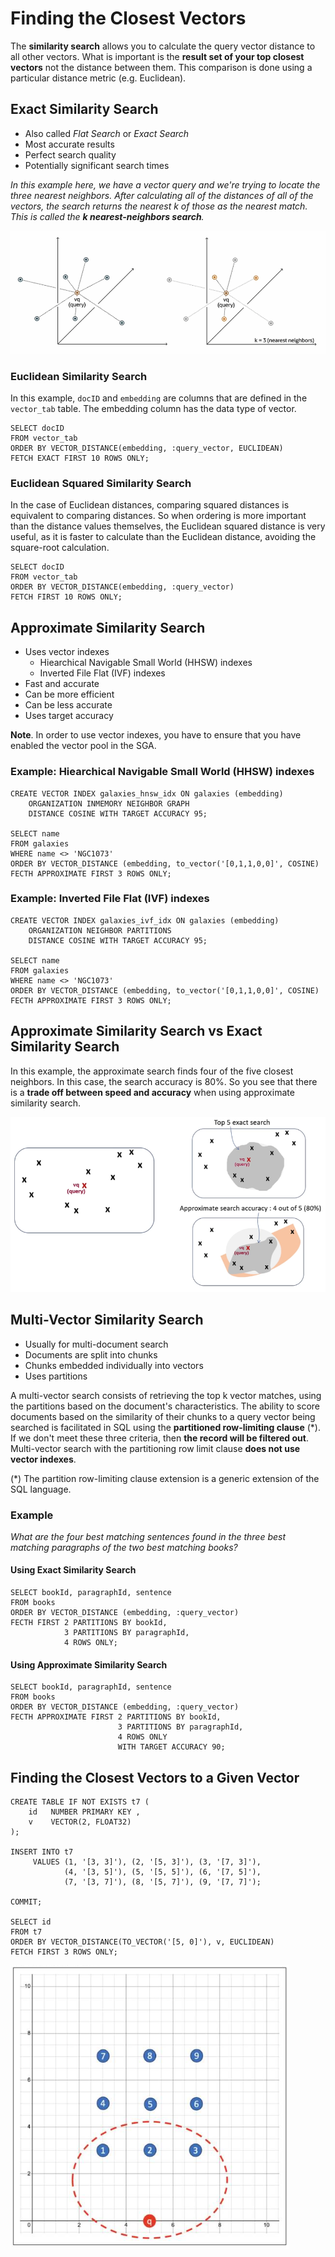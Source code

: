 # Finding the Closest Vectors

The **similarity search** allows you to calculate the query vector distance to all other vectors.  What is important is the **result set of your top closest vectors** not the distance between them. This comparison is done using a particular distance metric (e.g. Euclidean).

## Exact Similarity Search

- Also called *Flat Search* or *Exact Search*
- Most accurate results
- Perfect search quality
- Potentially significant search times

*In this example here, we have a vector query and we're trying to locate the three nearest neighbors. After calculating all of the distances of all of the vectors, the search returns the nearest k of those as the nearest match. This is called the **k nearest-neighbors search**.*

![Exact Similarity Search](../imgs/exact_similarity_search.png)

### Euclidean Similarity Search

In this example, ```docID``` and ```embedding``` are columns that are defined in the ```vector_tab``` table. The embedding column has the data type of vector.

```
SELECT docID
FROM vector_tab
ORDER BY VECTOR_DISTANCE(embedding, :query_vector, EUCLIDEAN)
FETCH EXACT FIRST 10 ROWS ONLY;
```

### Euclidean Squared Similarity Search

In the case of Euclidean distances, comparing squared distances is equivalent to comparing distances. So when ordering is more important than the distance values themselves, the Euclidean squared distance is very useful, as it is faster to calculate than the Euclidean distance, avoiding the square-root calculation.

```
SELECT docID
FROM vector_tab
ORDER BY VECTOR_DISTANCE(embedding, :query_vector)
FETCH FIRST 10 ROWS ONLY;
```

## Approximate Similarity Search

- Uses vector indexes
    - Hiearchical Navigable Small World (HHSW) indexes
    - Inverted File Flat (IVF) indexes
- Fast and accurate
- Can be more efficient
- Can be less accurate
- Uses target accuracy

**Note**. In order to use vector indexes, you have to ensure that you have enabled the vector pool in the SGA.

### Example: Hiearchical Navigable Small World (HHSW) indexes

```
CREATE VECTOR INDEX galaxies_hnsw_idx ON galaxies (embedding)
    ORGANIZATION INMEMORY NEIGHBOR GRAPH 
    DISTANCE COSINE WITH TARGET ACCURACY 95;

SELECT name
FROM galaxies
WHERE name <> 'NGC1073'
ORDER BY VECTOR_DISTANCE (embedding, to_vector('[0,1,1,0,0]', COSINE)
FECTH APPROXIMATE FIRST 3 ROWS ONLY;
```
### Example: Inverted File Flat (IVF) indexes

```
CREATE VECTOR INDEX galaxies_ivf_idx ON galaxies (embedding)
    ORGANIZATION NEIGHBOR PARTITIONS 
    DISTANCE COSINE WITH TARGET ACCURACY 95;

SELECT name
FROM galaxies
WHERE name <> 'NGC1073'
ORDER BY VECTOR_DISTANCE (embedding, to_vector('[0,1,1,0,0]', COSINE)
FECTH APPROXIMATE FIRST 3 ROWS ONLY;
```

## Approximate Similarity Search vs Exact Similarity Search

In this example, the approximate search finds four of the five closest neighbors. In this case, the search accuracy is 80%. So you see that there is a **trade off between speed and accuracy** when using approximate similarity search.

![Approximate Vs Exact](../imgs/approximate_vs_exact.png)

## Multi-Vector Similarity Search

- Usually for multi-document search
- Documents are split into chunks
- Chunks embedded individually into vectors
- Uses partitions

A multi-vector search consists of retrieving the top k vector matches, using the partitions based on the document's characteristics. The ability to score documents based on the similarity of their chunks to a query vector being searched is facilitated in SQL using the **partitioned row-limiting clause** (*). If we don't meet these three criteria, then **the record will be filtered out**. Multi-vector search with the partitioning row limit clause **does not use vector indexes**.

(*) The partition row-limiting clause extension is a generic extension of the SQL language.

### Example

*What are the four best matching sentences found in the three best matching paragraphs of the two best matching books?*

#### Using Exact Similarity Search

```
SELECT bookId, paragraphId, sentence
FROM books
ORDER BY VECTOR_DISTANCE (embedding, :query_vector)
FECTH FIRST 2 PARTITIONS BY bookId, 
            3 PARTITIONS BY paragraphId,
            4 ROWS ONLY;
```

#### Using Approximate Similarity Search

```
SELECT bookId, paragraphId, sentence
FROM books
ORDER BY VECTOR_DISTANCE (embedding, :query_vector)
FECTH APPROXIMATE FIRST 2 PARTITIONS BY bookId, 
                        3 PARTITIONS BY paragraphId,
                        4 ROWS ONLY
                        WITH TARGET ACCURACY 90;
```

## Finding the Closest Vectors to a Given Vector

```
CREATE TABLE IF NOT EXISTS t7 (
    id   NUMBER PRIMARY KEY , 
    v    VECTOR(2, FLOAT32)
); 

INSERT INTO t7  
     VALUES (1, '[3, 3]'), (2, '[5, 3]'), (3, '[7, 3]'), 
            (4, '[3, 5]'), (5, '[5, 5]'), (6, '[7, 5]'), 
            (7, '[3, 7]'), (8, '[5, 7]'), (9, '[7, 7]');  
            
COMMIT;

SELECT id
FROM t7
ORDER BY VECTOR_DISTANCE(TO_VECTOR('[5, 0]'), v, EUCLIDEAN)
FETCH FIRST 3 ROWS ONLY;
```

![Finding the Closest Vectors to a Given Vector](../imgs/closest_vector_1.png)

